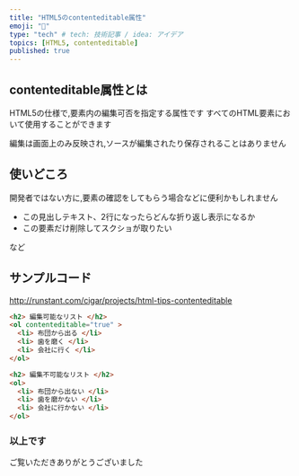 ```yaml
---
title: "HTML5のcontenteditable属性"
emoji: "📝"
type: "tech" # tech: 技術記事 / idea: アイデア
topics: [HTML5, contenteditable]
published: true
---
```


## contenteditable属性とは
HTML5の仕様で,要素内の編集可否を指定する属性です
すべてのHTML要素において使用することができます

編集は画面上のみ反映され,ソースが編集されたり保存されることはありません

## 使いどころ
開発者ではない方に,要素の確認をしてもらう場合などに便利かもしれません
- この見出しテキスト、2行になったらどんな折り返し表示になるか
- この要素だけ削除してスクショが取りたい

など

## サンプルコード
http://runstant.com/cigar/projects/html-tips-contenteditable

```html
<h2> 編集可能なリスト </h2>
<ol contenteditable="true" >
  <li> 布団から出る </li>
  <li> 歯を磨く </li>
  <li> 会社に行く </li>
</ol>

<h2> 編集不可能なリスト </h2>
<ol>
  <li> 布団から出ない </li>
  <li> 歯を磨かない </li>
  <li> 会社に行かない </li>
</ol>
```

### 以上です
ご覧いただきありがとうございました
